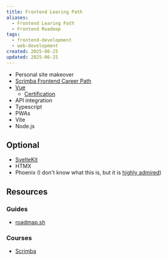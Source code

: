 ```yaml
---
title: Frontend Learing Path
aliases:
  - Frontend Learing Path
  - Frontend Roadmap
tags:
  - frontend-development
  - web-development
created: 2025-06-25
updated: 2025-06-25
---
```


- Personal site makeover
- [Scrimba Frontend Career Path](https://scrimba.com/the-frontend-developer-career-path-c0j)
- [Vue](https://vuejs.org/)
	- [Certification](https://certificates.dev/vuejs)
- API integration
- Typescript
- PWAs
- Vite
- Node.js

## Optional

- [SvelteKit](https://svelte.dev/tutorial/kit/introducing-sveltekit)
- HTMX
- Phoenix (I don't know what this is, but it is [highly admired](https://survey.stackoverflow.co/2024/technology#2-web-frameworks-and-technologies))

## Resources

### Guides

- [roadmap.sh](https://roadmap.sh/frontend)

### Courses

- [Scrimba](https://scrimba.com/home)
